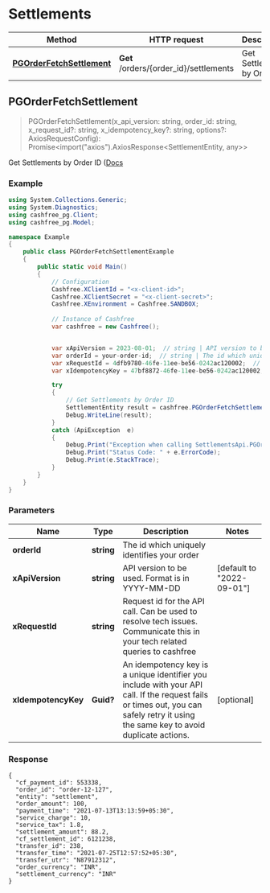# Settlements

| Method | HTTP request | Description |
|-------| ------------- | -------------|
|  [**PGOrderFetchSettlement**](Settlements.md#PGOrderFetchSettlement) | **Get** /orders/{order_id}/settlements | Get Settlements by Order ID|



## PGOrderFetchSettlement

> PGOrderFetchSettlement(x_api_version: string, order_id: string, x_request_id?: string, x_idempotency_key?: string, options?: AxiosRequestConfig): Promise<import("axios").AxiosResponse<SettlementEntity, any>>

Get Settlements by Order ID ([Docs](https://docs.cashfree.com/reference/pgorderfetchsettlement)

### Example
```csharp
using System.Collections.Generic;
using System.Diagnostics;
using cashfree_pg.Client;
using cashfree_pg.Model;

namespace Example
{
    public class PGOrderFetchSettlementExample
    {
        public static void Main()
        {
            // Configuration
            Cashfree.XClientId = "<x-client-id>";
            Cashfree.XClientSecret = "<x-client-secret>";
            Cashfree.XEnvironment = Cashfree.SANDBOX;
            
            // Instance of Cashfree
            var cashfree = new Cashfree();


            var xApiVersion = 2023-08-01;  // string | API version to be used. Format is in YYYY-MM-DD (default to "2023-08-01")
            var orderId = your-order-id;  // string | The id which uniquely identifies your order
            var xRequestId = 4dfb9780-46fe-11ee-be56-0242ac120002;  // string? | Request id for the API call. Can be used to resolve tech issues. Communicate this in your tech related queries to cashfree (optional) 
            var xIdempotencyKey = 47bf8872-46fe-11ee-be56-0242ac120002;  // Guid? | An idempotency key is a unique identifier you include with your API call. If the request fails or times out, you can safely retry it using the same key to avoid duplicate actions.   (optional) 

            try
            {
                // Get Settlements by Order ID
                SettlementEntity result = cashfree.PGOrderFetchSettlement(xApiVersion, orderId, xRequestId, xIdempotencyKey);
                Debug.WriteLine(result);
            }
            catch (ApiException  e)
            {
                Debug.Print("Exception when calling SettlementsApi.PGOrderFetchSettlement: " + e.Message);
                Debug.Print("Status Code: " + e.ErrorCode);
                Debug.Print(e.StackTrace);
            }
        }
    }
}
```


### Parameters

| Name                | Type | Description  | Notes|
|---------------------| ------------- | ------------- | -------------|
| **orderId**         | **string** | The id which uniquely identifies your order |
| **xApiVersion**     | **string** | API version to be used. Format is in YYYY-MM-DD | [default to &quot;2022-09-01&quot;]|
| **xRequestId**      | **string** | Request id for the API call. Can be used to resolve tech issues. Communicate this in your tech related queries to cashfree |
 | **xIdempotencyKey** | **Guid?** | An idempotency key is a unique identifier you include with your API call. If the request fails or times out, you can safely retry it using the same key to avoid duplicate actions.   | [optional]  |


### Response

```SettlementEntity
{
  "cf_payment_id": 553338,
  "order_id": "order-12-127",
  "entity": "settlement",
  "order_amount": 100,
  "payment_time": "2021-07-13T13:13:59+05:30",
  "service_charge": 10,
  "service_tax": 1.8,
  "settlement_amount": 88.2,
  "cf_settlement_id": 6121238,
  "transfer_id": 238,
  "transfer_time": "2021-07-25T12:57:52+05:30",
  "transfer_utr": "N87912312",
  "order_currency": "INR",
  "settlement_currency": "INR"
}
```